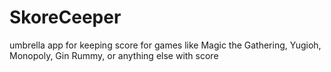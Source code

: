 # SkoreCeeper
umbrella app for keeping score for games like Magic the Gathering, Yugioh, Monopoly, Gin Rummy, or anything else with score
